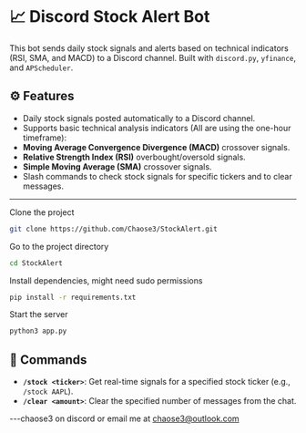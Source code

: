 # 📈 Discord Stock Alert Bot




This bot sends daily stock signals and alerts based on technical indicators (RSI, SMA, and MACD) to a Discord channel. Built with `discord.py`, `yfinance`, and `APScheduler`.




## ⚙️ Features




- Daily stock signals posted automatically to a Discord channel.
- Supports basic technical analysis indicators (All are using the one-hour timeframe):
- **Moving Average Convergence Divergence (MACD)** crossover signals.
- **Relative Strength Index (RSI)** overbought/oversold signals.
- **Simple Moving Average (SMA)** crossover signals.
- Slash commands to check stock signals for specific tickers and to clear messages.




---








Clone the project




```bash
git clone https://github.com/Chaose3/StockAlert.git
```




Go to the project directory




```bash
cd StockAlert
```




Install dependencies, might need sudo permissions




```bash
pip install -r requirements.txt
```




Start the server




```bash
python3 app.py
```
## 🧩 Commands




- **`/stock <ticker>`**: Get real-time signals for a specified stock ticker (e.g., `/stock AAPL`).
- **`/clear <amount>`**: Clear the specified number of messages from the chat.




---chaose3 on discord or email me at chaose3@outlook.com
